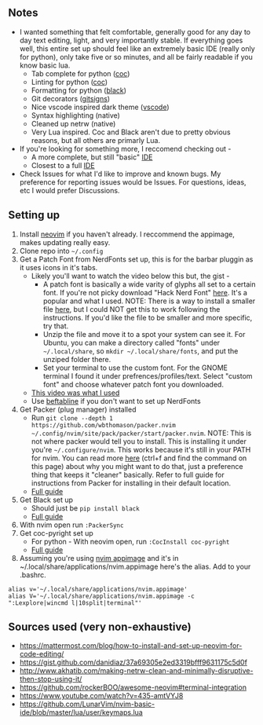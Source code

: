 ## Notes

* I wanted something that felt comfortable, generally good for any day to day text editing, light, and very importantly stable. If everything goes well, this entire set up should feel like an extremely basic IDE (really only for python), only take five or so minutes, and all be fairly readable if you know basic lua.
   * Tab complete for python ([coc](https://github.com/neoclide/coc.nvim))
   * Linting for python ([coc](https://github.com/neoclide/coc.nvim))
   * Formatting for python ([black](https://github.com/psf/black))
   * Git decorators ([gitsigns](https://github.com/lewis6991/gitsigns.nvim))
   * Nice vscode inspired dark theme ([vscode](https://github.com/Mofiqul/vscode.nvim))
   * Syntax highlighting (native)
   * Cleaned up netrw (native)
   * Very Lua inspired. Coc and Black aren't due to pretty obvious reasons, but all others are primarly Lua.
 * If you're looking for something more, I reccomend checking out -
    * A more complete, but still "basic" [IDE](https://github.com/LunarVim/nvim-basic-ide)
    * Closest to a full [IDE](https://github.com/LunarVim/LunarVim)
* Check Issues for what I'd like to improve and known bugs. My preference for reporting issues would be Issues. For questions, ideas, etc I would prefer Discussions.


## Setting up

1. Install [neovim](https://github.com/neovim/neovim/releases) if you haven't already. I reccommend the appimage, makes updating really easy.
2. Clone repo into ```~/.config```
3. Get a Patch Font from NerdFonts set up, this is for the barbar pluggin as it uses icons in it's tabs.
    * Likely you'll want to watch the video below this but, the gist -
      * A patch font is basically a wide varity of glyphs all set to a certain font. If you're not picky download "Hack Nerd Font" [here](https://www.nerdfonts.com/font-downloads). It's a popular and what I used. NOTE: There is a way to install a smaller file [here](https://github.com/ryanoasis/nerd-fonts#patched-fonts), but I could NOT get this to work following the instructions. If you'd like the file to be smaller and more specific, try that.
      * Unzip the file and move it to a spot your system can see it. For Ubuntu, you can make a directory called "fonts" under ```~/.local/share```, so ```mkdir ~/.local/share/fonts```, and put the unziped folder there.
      * Set your terminal to use the custom font. For the GNOME terminal I found it under prefrences/profiles/text. Select "custom font" and choose whatever patch font you downloaded.
    * [This video was what I used](https://www.youtube.com/watch?v=435-amtVYJ8)
    * Use [beftabline](https://github.com/ap/vim-buftabline) if you don't want to set up NerdFonts
4. Get Packer (plug manager) installed
    * Run ```git clone --depth 1 https://github.com/wbthomason/packer.nvim ~/.config/nvim/site/pack/packer/start/packer.nvim```. NOTE: This is not where packer would tell you to install. This is installing it under you're ```~/.configure/nvim```. This works because it's still in your PATH for nvim. You can read more [here](https://mattermost.com/blog/turning-neovim-into-a-full-fledged-code-editor-with-lua/) (ctrl+f and find the command on this page) about why you might want to do that, just a preference thing that keeps it "cleaner" basically. Refer to full guide for instructions from Packer for installing in their default location.
    * [Full guide](https://github.com/wbthomason/packer.nvim)
5. Get Black set up
    * Should just be ```pip install black```
    * [Full guide](https://black.readthedocs.io/en/stable/getting_started.html)
6. With nvim open run  ```:PackerSync```
7. Get coc-pyright set up
    * For python - With neovim open, run ```:CocInstall coc-pyright```
    * [Full guide](https://github.com/fannheyward/coc-pyright)
8. Assuming you're using [nvim appimage](https://github.com/neovim/neovim/releases) and it's in ~/.local/share/applications/nvim.appimage here's the alias. Add to your .bashrc.
```
alias v='~/.local/share/applications/nvim.appimage'
alias V='~/.local/share/applications/nvim.appimage -c ":Lexplore|wincmd l|10split|terminal"'
```


## Sources used (very non-exhaustive)
* https://mattermost.com/blog/how-to-install-and-set-up-neovim-for-code-editing/
* https://gist.github.com/danidiaz/37a69305e2ed3319bfff9631175c5d0f
* http://www.akhatib.com/making-netrw-clean-and-minimally-disruptive-then-stop-using-it/
* https://github.com/rockerBOO/awesome-neovim#terminal-integration
* https://www.youtube.com/watch?v=435-amtVYJ8
* https://github.com/LunarVim/nvim-basic-ide/blob/master/lua/user/keymaps.lua
